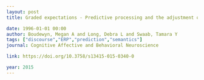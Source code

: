 ```yaml
---
layout: post
title: Graded expectations - Predictive processing and the adjustment of expectations during spoken language comprehension

date: 1996-01-01 00:00
author: Boudewyn, Megan A and Long, Debra L and Swaab, Tamara Y
tags: ["discourse","ERP","prediction","semantics"]
journal: Cognitive Affective and Behavioral Neuroscience

link: https://doi.org/10.3758/s13415-015-0340-0

year: 2015
---
```



